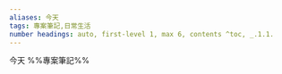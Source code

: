 ```yaml
---
aliases: 今天
tags: 專案筆記,日常生活
number headings: auto, first-level 1, max 6, contents ^toc, _.1.1.
---
```




今天
%%專案筆記%%